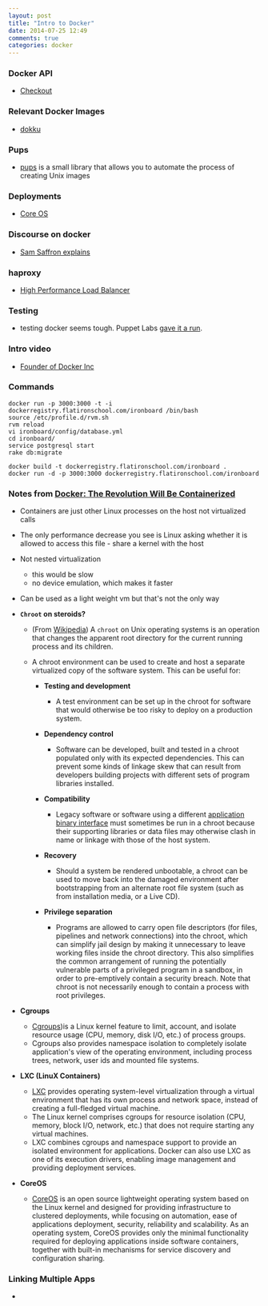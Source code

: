 ```yaml
---
layout: post
title: "Intro to Docker"
date: 2014-07-25 12:49
comments: true
categories: docker
---
```


### Docker API
  - [Checkout](https://github.com/swipely/docker-api)

### Relevant Docker Images
  - [dokku](https://github.com/progrium/dokku)

### Pups
  - [pups](https://github.com/samsaffron/pups) is a small library that allows you to automate the process of creating Unix images

### Deployments
  - [Core OS](https://coreos.com/)

### Discourse on docker
  - [Sam Saffron explains](http://samsaffron.com/archive/2013/11/07/discourse-in-a-docker-container)

### haproxy
  - [High Performance Load Balancer](http://www.haproxy.org/)

### Testing
  - testing docker seems tough. Puppet Labs [gave it a run](https://github.com/puppetlabs/beaker/blob/master/spec/beaker/hypervisor/docker_spec.rb).

### Intro video
  - [Founder of Docker Inc](https://www.youtube.com/watch?v=Q5POuMHxW-0)

### Commands

```
docker run -p 3000:3000 -t -i dockerregistry.flatironschool.com/ironboard /bin/bash
source /etc/profile.d/rvm.sh 
rvm reload
vi ironboard/config/database.yml
cd ironboard/
service postgresql start
rake db:migrate

docker build -t dockerregistry.flatironschool.com/ironboard .
docker run -d -p 3000:3000 dockerregistry.flatironschool.com/ironboard
```

### Notes from [Docker: The Revolution Will Be Containerized](http://vimeo.com/95932458)
  - Containers are just other Linux processes on the host not virtualized calls
  - The only performance decrease you see is Linux asking whether it is allowed to access this file - share a kernel with the host
  - Not nested virtualization
    - this would be slow
    - no device emulation, which makes it faster

  - Can be used as a light weight vm but that's not the only way

  - **`Chroot` on steroids?**
    - (From [Wikipedia](http://en.wikipedia.org/wiki/Chroot)) A `chroot` on Unix operating systems is an operation that changes the apparent root directory for the current running process and its children.

    - A chroot environment can be used to create and host a separate virtualized copy of the software system. This can be useful for:
      - **Testing and development**
        - A test environment can be set up in the chroot for software that would otherwise be too risky to deploy on a production system.

      - **Dependency control**
        - Software can be developed, built and tested in a chroot populated only with its expected dependencies. This can prevent some kinds of linkage skew that can result from developers building projects with different sets of program libraries installed.

      - **Compatibility**
        - Legacy software or software using a different [application binary interface](http://en.wikipedia.org/wiki/Application_binary_interface) must sometimes be run in a chroot because their supporting libraries or data files may otherwise clash in name or linkage with those of the host system.

      - **Recovery**
          - Should a system be rendered unbootable, a chroot can be used to move back into the damaged environment after bootstrapping from an alternate root file system (such as from installation media, or a Live CD).

      - **Privilege separation**
        - Programs are allowed to carry open file descriptors (for files, pipelines and network connections) into the chroot, which can simplify jail design by making it unnecessary to leave working files inside the chroot directory. This also simplifies the common arrangement of running the potentially vulnerable parts of a privileged program in a sandbox, in order to pre-emptively contain a security breach. Note that chroot is not necessarily enough to contain a process with root privileges.

  - **Cgroups**
    - [Cgroups](http://en.wikipedia.org/wiki/Cgroups))is a Linux kernel feature to limit, account, and isolate resource usage (CPU, memory, disk I/O, etc.) of process groups.
    - Cgroups also provides namespace isolation to completely isolate application's view of the operating environment, including process trees, network, user ids and mounted file systems.

  - **LXC (LinuX Containers)**
    - [LXC](http://en.wikipedia.org/wiki/LXC) provides operating system-level virtualization through a virtual environment that has its own process and network space, instead of creating a full-fledged virtual machine.
    - The Linux kernel comprises cgroups for resource isolation (CPU, memory, block I/O, network, etc.) that does not require starting any virtual machines.
    - LXC combines cgroups and namespace support to provide an isolated environment for applications. Docker can also use LXC as one of its execution drivers, enabling image management and providing deployment services.

  - **CoreOS**
    - [CoreOS](http://en.wikipedia.org/wiki/CoreOS) is an open source lightweight operating system based on the Linux kernel and designed for providing infrastructure to clustered deployments, while focusing on automation, ease of applications deployment, security, reliability and scalability. As an operating system, CoreOS provides only the minimal functionality required for deploying applications inside software containers, together with built-in mechanisms for service discovery and configuration sharing.

### Linking Multiple Apps
  - 
